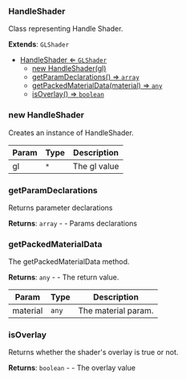 <a name="HandleShader"></a>

### HandleShader 
Class representing Handle Shader.


**Extends**: <code>GLShader</code>  

* [HandleShader ⇐ <code>GLShader</code>](#HandleShader)
    * [new HandleShader(gl)](#new-HandleShader)
    * [getParamDeclarations() ⇒ <code>array</code>](#getParamDeclarations)
    * [getPackedMaterialData(material) ⇒ <code>any</code>](#getPackedMaterialData)
    * [isOverlay() ⇒ <code>boolean</code>](#isOverlay)

<a name="new_HandleShader_new"></a>

### new HandleShader
Creates an instance of HandleShader.


| Param | Type | Description |
| --- | --- | --- |
| gl | <code>\*</code> | The gl value |

<a name="HandleShader.getParamDeclarations"></a>

### getParamDeclarations
Returns parameter declarations


**Returns**: <code>array</code> - - Params declarations  
<a name="HandleShader.getPackedMaterialData"></a>

### getPackedMaterialData
The getPackedMaterialData method.


**Returns**: <code>any</code> - - The return value.  

| Param | Type | Description |
| --- | --- | --- |
| material | <code>any</code> | The material param. |

<a name="HandleShader.isOverlay"></a>

### isOverlay
Returns whether the shader's overlay is true or not.


**Returns**: <code>boolean</code> - - The overlay value  
